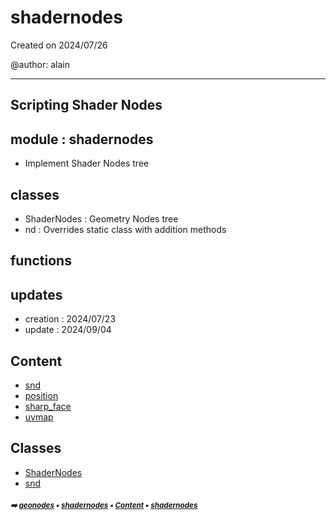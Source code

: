 # shadernodes

Created on 2024/07/26

@author: alain

-----------------------------------------------------
Scripting Shader Nodes
-----------------------------------------------------

module : shadernodes
--------------------
- Implement Shader Nodes tree

classes
-------
- ShaderNodes      : Geometry Nodes tree
- nd               : Overrides static class with addition methods

functions
---------

updates
-------
- creation : 2024/07/23
- update : 2024/09/04

## Content

- [snd](macro-shade1-shade1-snd.md#snd)
- [position](macro-shade1-shade1-snd.md#position)
- [sharp_face](macro-shade1-shade1-snd.md#sharp_face)
- [uvmap](macro-shade1-shade1-snd.md#uvmap)

## Classes



- [ShaderNodes](macro-shade1-shade1-shadernodes.md#shadernodes)
- [snd](macro-shade1-shade1-snd.md#snd)

##### <sub>:arrow_right: [geonodes](index.md#geonodes) :black_small_square: [shadernodes](macro-shade1-shade1---shadernodes.md#shadernodes) :black_small_square: [Content](macro-shade1-shade1---shadernodes.md#content) :black_small_square: [shadernodes](macro-shade1-shade1---shadernodes.md#shadernodes)</sub>